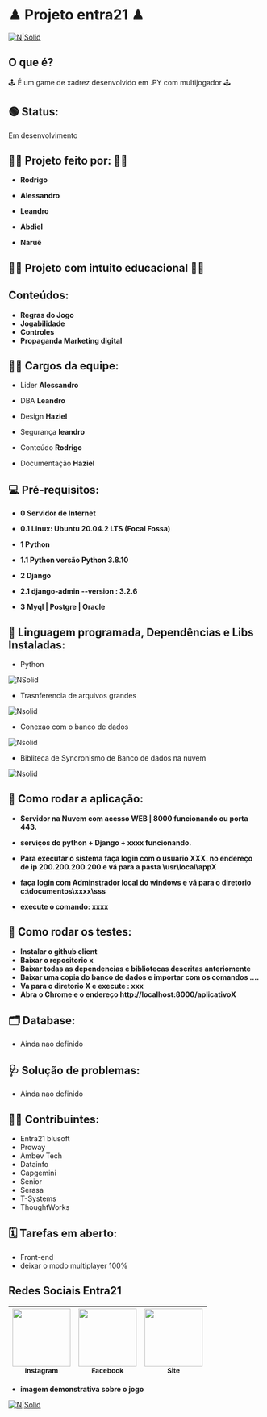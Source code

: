 # ♟ Projeto entra21 ♟
[![N|Solid](https://img.shields.io/npm/l/react)](https://github.com/neilom18/g5-chess/blob/main/LICENSE)
## O que é? 
🕹 É um game de xadrez desenvolvido em .PY com multijogador 🕹

## 🟢 Status:
Em desenvolvimento

## 👨‍💼 Projeto feito por: 👨‍💼 
- **Rodrigo**
  
-  **Alessandro**
  
-  **Leandro**
  
-  **Abdiel**

-  **Naruê**

## 👨‍🏫 Projeto com intuito educacional 👨‍🎓

## Conteúdos:
- **Regras do Jogo**
- **Jogabilidade**
- **Controles**
- **Propaganda Marketing digital**


## 👨‍💻 Cargos da equipe:
- Lider **Alessandro**

- DBA **Leandro**

- Design **Haziel**

- Segurança **leandro**

- Conteúdo **Rodrigo**

- Documentação **Haziel**

## 💻 Pré-requisitos:
- **0 Servidor de Internet**

- **0.1 Linux: Ubuntu 20.04.2 LTS (Focal Fossa)**

- **1 Python**

- **1.1 Python versão Python 3.8.10**

- **2 Django**
 
- **2.1 django-admin --version : 3.2.6**
 
- **3 Myql | Postgre | Oracle**

## 🔧 Linguagem programada, Dependências e Libs Instaladas: 
- Python 

![NSolid](https://imgur.com/U9mLVjS.png)

- Trasnferencia de arquivos grandes

![Nsolid](https://imgur.com/l73fcO8.png)

- Conexao com o banco de dados

![Nsolid](https://imgur.com/MSG8mGw.png)

- Bibliteca de Syncronismo de Banco de dados na nuvem

![Nsolid](https://imgur.com/feB6bM3.png)

## 🚦 Como rodar a aplicação:
- **Servidor na Nuvem com acesso WEB | 8000 funcionando ou porta 443.** 

- **serviços do python + Django + xxxx funcionando.**

- **Para executar o sistema faça login com o usuario XXX. no endereço de ip 200.200.200.200 e vá para a pasta \usr\local\appX**

- **faça login com Adminstrador local do windows e vá para o diretorio c:\documentos\xxxx\sss**

- **execute o comando: xxxx**

## 🚥 Como rodar os testes:
- **Instalar o github client**
- **Baixar o repositorio x**
- **Baixar todas as dependencias e bibliotecas descritas anteriomente**
- **Baixar uma copia do banco de dados e importar com os comandos ....**
- **Va para o diretorio X e execute : xxx**
- **Abra o Chrome e o endereço http://localhost:8000/aplicativoX**

## 🗂 Database:
- Ainda nao definido

## 🩺 Solução de problemas:
- Ainda nao definido

## 👨‍💻 Contribuintes:
- Entra21 blusoft
- Proway
- Ambev Tech
- Datainfo
- Capgemini
- Senior
- Serasa
- T-Systems
- ThoughtWorks

## 🗓 Tarefas em aberto:
- Front-end
- deixar o modo multiplayer 100%


## Redes Sociais Entra21

[<img src="https://imgur.com/x05Sa7O.png" width=115 > <br> <sub> Instagram </sub>](https://www.instagram.com/entra21.blusoft/) | [<img src="https://imgur.com/b3Q0EjI.png" width=115 > <br> <sub> Facebook </sub>](https://www.facebook.com/entra21.blusoft) | [<img src="https://imgur.com/70aSGri.png" width=115 > <br> <sub> Site </sub>](https://www.entra21.com.br/) |
| :---: | :---: | :---: |

- **imagem demonstrativa sobre o jogo**

[![N|Solid](https://imgur.com/DEqLHqH.gif)](https://github.com/neilom18/g5-chess/blob/main/README.md)


